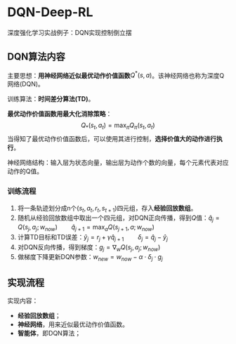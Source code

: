 # DQN-Deep-RL
深度强化学习实战例子：DQN实现控制倒立摆
## DQN算法内容
主要思想：**用神经网络近似最优动作价值函数**$Q^*(s,a)$。该神经网络也称为深度Q网络(DQN)。

训练算法：**时间差分算法(TD)**。

**最优动作价值函数用最大化消除策略**：
$$Q_*(s_t,a_t)=\max_πQ_π(s_t,a_t)$$
当得知了最优动作价值函数后，可以使用其进行控制，**选择价值大的动作进行执行**。

神经网络结构：输入层为状态向量，输出层为动作个数的向量，每个元素代表对应动作的Q值。

### 训练流程
1. 将一条轨迹划分成n个$(s_t,a_t,r_t,s_{t+1})$四元组，存入**经验回放数组**。
2. 随机从经验回放数组中取出一个四元组，对DQN正向传播，得到$Q$值：$\hat{q}_j=Q(s_j,a_j;w_{now})\qquad\hat{q}_{j+1}=\max_aQ(s_{j+1},a;w_{now})$
3. 计算TD目标和TD误差：$\hat{y}_j=r_j+\gamma\hat{q}_{j+1}\qquad \delta_j=\hat{q}_j-\hat{y}_j$
4. 对DQN反向传播，得到梯度：$g_j=\nabla_wQ(s_j,a_j;w_{now})$
5. 做梯度下降更新DQN参数：$w_{new}=w_{now}-\alpha \cdot \delta_j \cdot g_j$

## 实现流程
实现内容：
- **经验回放数组**；
- **神经网络**，用来近似最优动作价值函数。
- **智能体**，即DQN算法；
